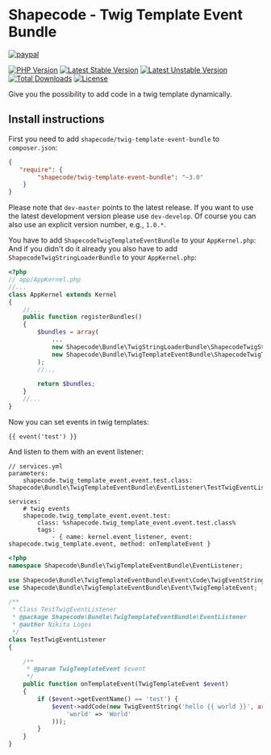Shapecode - Twig Template Event Bundle
=======================

[![paypal](https://img.shields.io/badge/Donate-Paypal-blue.svg)](http://paypal.me/nloges)

[![PHP Version](https://img.shields.io/packagist/php-v/shapecode/twig-template-event-bundle.svg)](https://packagist.org/packages/shapecode/twig-template-event-bundle)
[![Latest Stable Version](https://img.shields.io/packagist/v/shapecode/twig-template-event-bundle.svg?label=stable)](https://packagist.org/packages/shapecode/twig-template-event-bundle)
[![Latest Unstable Version](https://img.shields.io/packagist/vpre/shapecode/twig-template-event-bundle.svg?label=unstable)](https://packagist.org/packages/shapecode/twig-template-event-bundle)
[![Total Downloads](https://img.shields.io/packagist/dt/shapecode/twig-template-event-bundle.svg)](https://packagist.org/packages/shapecode/twig-template-event-bundle)
[![License](https://img.shields.io/packagist/l/shapecode/twig-template-event-bundle.svg)](https://packagist.org/packages/shapecode/twig-template-event-bundle)

Give you the possibility to add code in a twig template dynamically.

Install instructions
--------------------------------

First you need to add `shapecode/twig-template-event-bundle` to `composer.json`:

``` json
{
   "require": {
        "shapecode/twig-template-event-bundle": "~3.0"
    }
}
```

Please note that `dev-master` points to the latest release. If you want to use the latest development version please use `dev-develop`. Of course you can also use an explicit version number, e.g., `1.0.*`.

You have to add `ShapecodeTwigTemplateEventBundle` to your `AppKernel.php`:
And if you didn't do it already you also have to add `ShapecodeTwigStringLoaderBundle` to your `AppKernel.php`:

``` php
<?php
// app/AppKernel.php
//...
class AppKernel extends Kernel
{
    //...
    public function registerBundles()
    {
        $bundles = array(
            ...
            new Shapecode\Bundle\TwigStringLoaderBundle\ShapecodeTwigStringLoaderBundle(),
            new Shapecode\Bundle\TwigTemplateEventBundle\ShapecodeTwigTemplateEventBundle(),
        );
        //...

        return $bundles;
    }
    //...
}
```

Now you can set events in twig templates:

``` twig
{{ event('test') }}
```

And listen to them with an event listener:

``` 
// services.yml
parameters:
    shapecode.twig_template_event.event.test.class: Shapecode\Bundle\TwigTemplateEventBundle\EventListener\TestTwigEventListener

services:
    # twig events
    shapecode.twig_template_event.event.test:
        class: %shapecode.twig_template_event.event.test.class%
        tags:
            - { name: kernel.event_listener, event: shapecode.twig_template.event, method: onTemplateEvent }
```

``` php
<?php
namespace Shapecode\Bundle\TwigTemplateEventBundle\EventListener;

use Shapecode\Bundle\TwigTemplateEventBundle\Event\Code\TwigEventString;
use Shapecode\Bundle\TwigTemplateEventBundle\Event\TwigTemplateEvent;

/**
 * Class TestTwigEventListener
 * @package Shapecode\Bundle\TwigTemplateEventBundle\EventListener
 * @author Nikita Loges
 */
class TestTwigEventListener
{

    /**
     * @param TwigTemplateEvent $event
     */
    public function onTemplateEvent(TwigTemplateEvent $event)
    {
        if ($event->getEventName() == 'test') {
            $event->addCode(new TwigEventString('hello {{ world }}', array(
                'world' => 'World'
            )));
        }
    }
}
```
